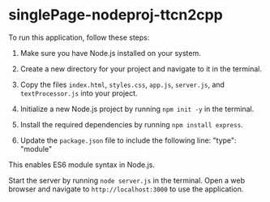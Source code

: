 # singlePage-nodeproj-ttcn2cpp

To run this application, follow these steps:

1. Make sure you have Node.js installed on your system.

2. Create a new directory for your project and navigate to it in the terminal.

3. Copy the files `index.html`, `styles.css`, `app.js`, `server.js`, and `textProcessor.js` into your project.

4. Initialize a new Node.js project by running `npm init -y` in the terminal.

5. Install the required dependencies by running `npm install express`.

6. Update the `package.json` file to include the following line:
    "type": "module"

This enables ES6 module syntax in Node.js.

Start the server by running `node server.js` in the terminal.
Open a web browser and navigate to `http://localhost:3000` to use the application.
